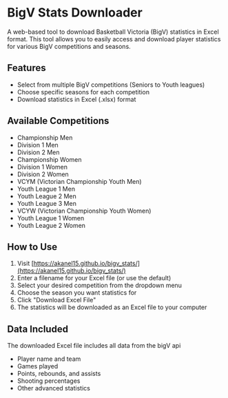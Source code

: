 # BigV Stats Downloader

A web-based tool to download Basketball Victoria (BigV) statistics in Excel format. This tool allows you to easily access and download player statistics for various BigV competitions and seasons.

## Features

- Select from multiple BigV competitions (Seniors to Youth leagues)
- Choose specific seasons for each competition
- Download statistics in Excel (.xlsx) format


## Available Competitions

- Championship Men
- Division 1 Men
- Division 2 Men
- Championship Women
- Division 1 Women
- Division 2 Women
- VCYM (Victorian Championship Youth Men)
- Youth League 1 Men
- Youth League 2 Men
- Youth League 3 Men
- VCYW (Victorian Championship Youth Women)
- Youth League 1 Women
- Youth League 2 Women

## How to Use

1. Visit [https://akanel15.github.io/bigv_stats/](https://akanel15.github.io/bigv_stats/)
2. Enter a filename for your Excel file (or use the default)
3. Select your desired competition from the dropdown menu
4. Choose the season you want statistics for
5. Click "Download Excel File"
6. The statistics will be downloaded as an Excel file to your computer

## Data Included

The downloaded Excel file includes all data from the bigV api
- Player name and team
- Games played
- Points, rebounds, and assists
- Shooting percentages
- Other advanced statistics
